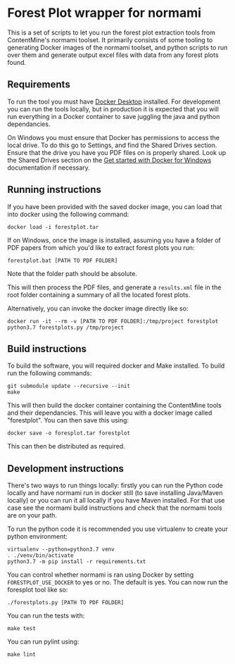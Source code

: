 Forest Plot wrapper for normami
================================

This is a set of scripts to let you run the forest plot extraction tools from ContentMine's normami toolset. It primarily consists of some tooling to generating Docker images of the normami toolset, and python scripts to run over them and generate output excel files with data from any forest plots found.

Requirements
------------

To run the tool you must have [Docker Desktop](https://www.docker.com/products/docker-desktop) installed. For development you can run the tools locally, but in production it is expected that you will run everything in a Docker container to save juggling the java and python dependancies.

On Windows you must ensure that Docker has permissions to access the local drive. To do this go to Settings, and find the Shared Drives section. Ensure that the drive you have you PDF files on is properly shared. Look up the Shared Drives section on the [Get started with Docker for Windows](https://docs.docker.com/docker-for-windows/) documentation if necessary.


Running instructions
---------------------

If you have been provided with the saved docker image, you can load that into docker using the following command:

    docker load -i forestplot.tar

If on Windows, once the image is installed, assuming you have a folder of PDF papers from which you'd like to extract forest plots you run:

    forestplot.bat [PATH TO PDF FOLDER]

Note that the folder path should be absolute.

This will then process the PDF files, and generate a `results.xml` file in the root folder containing a summary of all the located forest plots.

Alternatively, you can invoke the docker image directly like so:

    docker run -it --rm -v [PATH TO PDF FOLDER]:/tmp/project forestplot python3.7 forestplots.py /tmp/project


Build instructions
------------------

To build the software, you will required docker and Make installed. To build run the following commands:

    git submodule update --recursive --init
    make

This will then build the docker container containing the ContentMine tools and their dependancies. This will leave you with a docker image called "forestplot". You can then save this using:

    docker save -o foresplot.tar forestplot

This can then be distributed as required.

Development instructions
-----------------------

There's two ways to run things locally: firstly you can run the Python code locally and have normami run in docker still (to save installing Java/Maven locally) or you can run it all locally if you have Maven installed. For that use case see the normami build instructions and check that the normami tools are on your path.

To run the python code it is recommended you use virtualenv to create your python environment:

    virtualenv --python=python3.7 venv
    . ./venv/bin/activate
    python3.7 -m pip install -r requirements.txt

You can control whether normami is ran using Docker by setting `FORESTPLOT_USE_DOCKER` to yes or no. The default is yes. You can now run the foresplot tool like so:

    ./forestplots.py [PATH TO PDF FOLDER]

You can run the tests with:

    make test

You can run pylint using:

    make lint
